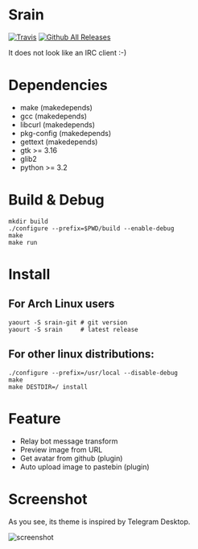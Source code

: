 Srain
=====
[![Travis](https://img.shields.io/travis/LastAvenger/srain.svg?maxAge=2592000)](https://travis-ci.org/LastAvenger/srain)
[![Github All Releases](https://img.shields.io/github/downloads/LastAvenger/srain/total.svg?maxAge=2592000)](https://github.com/LastAvenger/srain/releases)

It does not look like an IRC client :-)

# Dependencies

- make          (makedepends)
- gcc           (makedepends)
- libcurl       (makedepends)
- pkg-config    (makedepends)
- gettext       (makedepends)
- gtk >= 3.16
- glib2
- python >= 3.2

# Build & Debug

    mkdir build
    ./configure --prefix=$PWD/build --enable-debug
    make
    make run

# Install

## For Arch Linux users

    yaourt -S srain-git # git version
    yaourt -S srain     # latest release

## For other linux distributions:

    ./configure --prefix=/usr/local --disable-debug
    make
	make DESTDIR=/ install

# Feature

- Relay bot message transform
- Preview image from URL
- Get avatar from github (plugin)
- Auto upload image to pastebin (plugin)

# Screenshot

As you see, its theme is inspired by Telegram Desktop.

![screenshot](https://img.vim-cn.com/4f/59a3f20a2f7402d94b6759b860e37dac5bf843.png)
